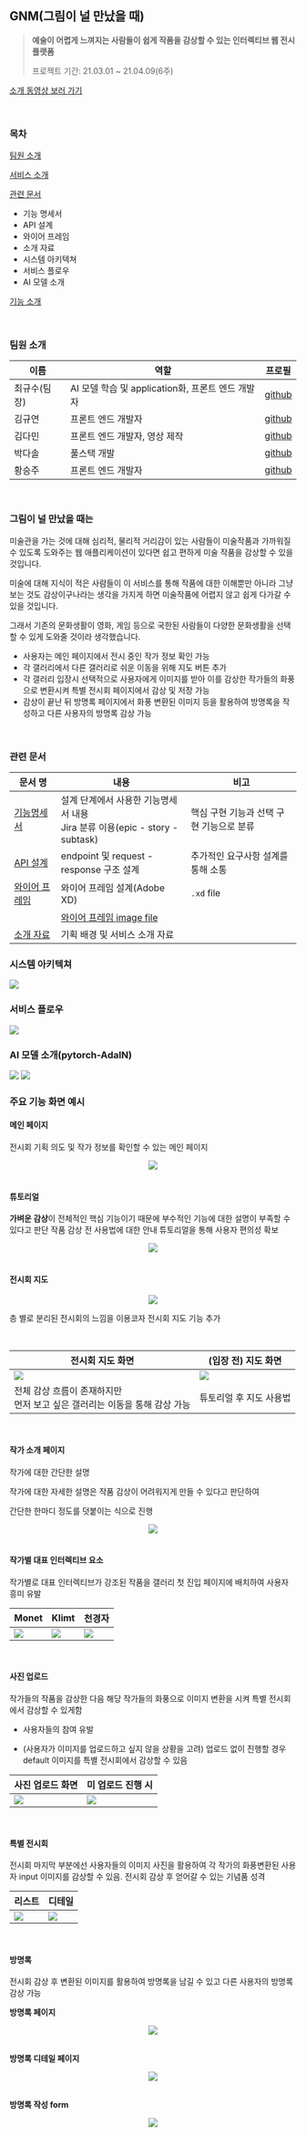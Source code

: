 ## GNM(그림이 널 만났을 때)

>  **예술이 어렵게 느껴지는 사람들이 쉽게 작품을 감상할 수 있는 인터렉티브 웹 전시 플랫폼**
>
>  프로젝트 기간: 21.03.01 ~ 21.04.09(6주)

[소개 동영상 보러 가기](https://www.youtube.com/watch?v=7ve5IglmUV4)



<br/>



### 목차

[팀원 소개](#팀원-소개)

[서비스 소개](#그림이-널-만났을-때는)

[관련 문서](#관련-문서)

- 기능 명세서
- API 설계
- 와이어 프레임
- 소개 자료
- 시스템 아키텍쳐
- 서비스 플로우
- AI 모델 소개

[기능 소개](#주요-기능-화면-예시)



<br/>



### 팀원 소개

| 이름         | 역할                                              | 프로필                                  |
| ------------ | ------------------------------------------------- | --------------------------------------- |
| 최규수(팀장) | AI 모델 학습 및 application화, 프론트 엔드 개발자 | [github](https://github.com/qsoo)       |
| 김규연       | 프론트 엔드 개발자                                | [github](https://github.com/qqyurr)     |
| 김다민       | 프론트 엔드 개발자, 영상 제작                     | [github](https://github.com/damingu)    |
| 박다솔       | 풀스택 개발                                       | [github](https://github.com/Park-Dasol) |
| 황승주       | 프론트 엔드 개발자                                | [github](https://github.com/wealways)   |



<br/>



### 그림이 널 만났을 때는

미술관을 가는 것에 대해 심리적, 물리적 거리감이 있는 사람들이 미술작품과 가까워질 수 있도록 도와주는 웹 애플리케이션이 있다면 쉽고 편하게 미술 작품을 감상할 수 있을 것입니다. 

미술에 대해 지식이 적은 사람들이 이 서비스를 통해 작품에 대한 이해뿐만 아니라 그냥 보는 것도 감상이구나라는 생각을 가지게 하면 미술작품에 어렵지 않고 쉽게 다가갈 수 있을 것입니다. 

그래서 기존의 문화생활이 영화, 게임 등으로 국한된 사람들이 다양한 문화생활을 선택할 수 있게 도와줄 것이라 생각했습니다.

- 사용자는 메인 페이지에서 전시 중인 작가 정보 확인 가능
- 각 갤러리에서 다른 갤러리로 쉬운 이동을 위해 지도 버튼 추가
- 각 갤러리 입장시 선택적으로 사용자에게 이미지를 받아 이를 감상한 작가들의 화풍으로 변환시켜 특별 전시회 페이지에서 감상 및 저장 가능
- 감상이 끝난 뒤 방명록 페이지에서 화풍 변환된 이미지 등을 활용하여 방명록을 작성하고 다른 사용자의 방명록 감상 가능



<br/>



### 관련 문서

| 문서 명                                                      | 내용                                                         | 비고                                     |
| ------------------------------------------------------------ | ------------------------------------------------------------ | ---------------------------------------- |
| [기능명세서](./assets/기능명세서.pdf)                        | 설계 단계에서 사용한 기능명세서 내용<br/>Jira 분류 이용(epic - story - subtask) | 핵심 구현 기능과 선택 구현 기능으로 분류 |
| [API 설계](https://www.notion.so/roufarm/API-24705f7437a04c9db2384ec7dabc77f7) | endpoint 및 request - response 구조 설계                     | 추가적인 요구사항 설계를 통해 소통       |
| [와이어 프레임](./assets/wireframe.xd)                       | 와이어 프레임 설계(Adobe XD)                                 | `.xd` file                               |
|                                                              | [와이어 프레임 image file](./assets/wireframe_image)         |                                          |
| [소개 자료](./assets/소개자료.pdf)                           | 기획 배경 및 서비스 소개 자료                                |                                          |



### 시스템 아키텍쳐

<img src="assets/18_service_architecture.JPG">



### 서비스 플로우

<img src="assets/17_service_flow.JPG">



### AI 모델 소개(pytorch-AdaIN)

<img src="assets/19_AI1.JPG">

<img src="assets/20_AI2.JPG">





### 주요 기능 화면 예시

#### 메인 페이지

전시회 기획 의도 및 작가 정보를 확인할 수 있는 메인 페이지

<center><img src="assets/1_main.gif"/></center>



<br/>



#### 튜토리얼

**가벼운 감상**이 전체적인 핵심 기능이기 때문에 부수적인 기능에 대한 설명이 부족할 수 있다고 판단
작품 감상 전 사용법에 대한 안내 튜토리얼을 통해 사용자 편의성 확보

<center><img src="assets/2_tutorial1.jpg"/></center>



<br/>



#### 전시회 지도

<center><img src="assets/4_map.gif"/></center>

층 별로 분리된 전시회의 느낌을 이용코자 전시회 지도 기능 추가



<br>



| 전시회 지도 화면                                             | (입장 전) 지도 화면                 |
| ------------------------------------------------------------ | ----------------------------------- |
| <img src="assets/3_tutorial2.jpg"/>                          | <img src="assets/5_tutorial3.jpg"/> |
| 전체 감상 흐름이 존재하지만<br />먼저 보고 싶은 갤러리는 이동을 통해 감상 가능 | 튜토리얼 후 지도 사용법             |



<br/>



#### 작가 소개 페이지

작가에 대한 간단한 설명

작가에 대한 자세한 설명은 작품 감상이 어려워지게 만들 수 있다고 판단하여 

간단한 한마디 정도를 덧붙이는 식으로 진행

<center><img src="assets/16_klimt1.jpg"></center>



<br/>



#### 작가별 대표 인터렉티브 요소

작가별로 대표 인터렉티브가 강조된 작품을 갤러리 첫 진입 페이지에 배치하여 사용자 흥미 유발

| Monet                           | Klimt                           | 천경자                          |
| ------------------------------- | ------------------------------- | ------------------------------- |
| <img src="assets/6_monet.gif"/> | <img src="assets/7_klimt.gif"/> | <img src="assets/8_cheon.gif"/> |



<br/>



#### 사진 업로드

작가들의 작품을 감상한 다음 해당 작가들의 화풍으로 이미지 변환을 시켜 특별 전시회에서 감상할 수 있게함

- 사용자들의 참여 유발

- (사용자가 이미지를 업로드하고 싶지 않을 상황을 고려) 업로드 없이 진행할 경우 default 이미지를 특별 전시회에서 감상할 수 있음

| 사진 업로드 화면                | 미 업로드 진행 시                |
| ------------------------------- | -------------------------------- |
| <img src="assets/9_photo1.jpg"> | <img src="assets/10_photo2.jpg"> |



<br/>



#### 특별 전시회

전시회 마지막 부분에선 사용자들의 이미지 사진을 활용하여 각 작가의 화풍변환된 사용자 input 이미지를 감상할 수 있음. 전시회 감상 후 얻어갈 수 있는 기념품 성격

| 리스트                             | 디테일                             |
| ---------------------------------- | ---------------------------------- |
| <img src="assets/11_special1.jpg"> | <img src="assets/12_special2.jpg"> |



<br/>



#### 방명록

전시회 감상 후 변환된 이미지를 활용하여 방명록을 남길 수 있고 다른 사용자의 방명록 감상 가능

**방명록 페이지**

<center><img src="assets/13_guestbook1.jpg"></center>



<br/>



**방명록 디테일 페이지**

<center><img src="assets/14_guestbook2.jpg"></center>



<br/>



**방명록 작성 form**

<center><img src="assets/15_guestbook3.jpg"></center>



<br/>



